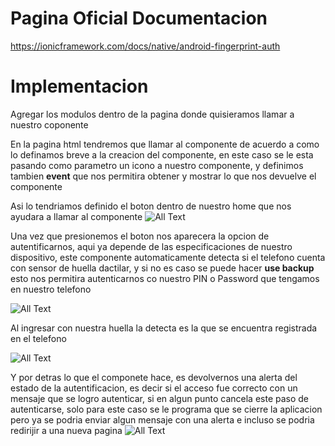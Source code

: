 # Pagina Oficial Documentacion
https://ionicframework.com/docs/native/android-fingerprint-auth

# Implementacion 
Agregar los modulos dentro de la pagina donde quisieramos llamar a nuestro coponente 

En la pagina html tendremos que llamar al componente de acuerdo a como lo definamos breve a la creacion del componente, en este caso se le esta pasando 
como parametro un icono a nuestro componente, y definimos tambien  **event** que nos permitira obtener y mostrar lo que nos devuelve el componente


Asi lo tendriamos definido el boton dentro de nuestro home que nos ayudara a llamar al componente 
![All Text](Imagenes/inicio.jpg?raw=true "Inicio") 

Una vez que presionemos el boton nos aparecera la opcion de autentificarnos, aqui ya depende de las especificaciones de nuestro dispositivo,
este componente automaticamente detecta si el telefono cuenta con sensor de huella dactilar, y si no es caso se puede hacer **use backup**
esto nos permitira autenticarnos co nuestro PIN o Password que tengamos en nuestro telefono 

![All Text](Imagenes/elejirDesbloqueo.jpg?raw=true "Elejir") 

Al ingresar con nuestra huella la detecta es la que se encuentra registrada en el telefono 

![All Text](Imagenes/huellaConfirmada.jpg?raw=true "Confirmacion Huella") 

Y por detras lo que el componete hace, es devolvernos una alerta del estado de la autentificacion, es decir si el acceso fue correcto con un mensaje 
que se logro autenticar, si en algun punto cancela este paso de autenticarse, solo para este caso se le programa que se cierre la aplicacion pero ya
se podria enviar algun mensaje con una alerta e incluso se podria redirijir a una nueva pagina 
![All Text](Imagenes/resultadoComponente.jpg?raw=true "Resultadp") 
